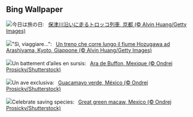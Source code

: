 ## Bing Wallpaper
![](https://www.bing.com/th?id=OHR.Arashiyama2025_JA-JP6326802936_UHD.jpg&w=1000)今日は旅の日:&nbsp;&ensp;[保津川沿いに走るトロッコ列車, 京都 (© Alvin Huang/Getty Images)](https://www.bing.com/th?id=OHR.Arashiyama2025_JA-JP6326802936_UHD.jpg)
<br><br/>
![](https://www.bing.com/th?id=OHR.Arashiyama2025_IT-IT8185963195_UHD.jpg&w=1000)"Sì, viaggiare...":&nbsp;&ensp;[Un treno che corre lungo il fiume Hozugawa ad Arashiyama, Kyoto, Giappone (© Alvin Huang/Getty Images)](https://www.bing.com/th?id=OHR.Arashiyama2025_IT-IT8185963195_UHD.jpg)
<br><br/>
![](https://www.bing.com/th?id=OHR.GreenMacaw_FR-FR5042488002_UHD.jpg&w=1000)Un battement d’ailes en sursis:&nbsp;&ensp;[Ara de Buffon, Mexique (© Ondrej Prosicky/Shutterstock)](https://www.bing.com/th?id=OHR.GreenMacaw_FR-FR5042488002_UHD.jpg)
<br><br/>
![](https://www.bing.com/th?id=OHR.GreenMacaw_ES-ES6043560768_UHD.jpg&w=1000)Un ave exclusiva:&nbsp;&ensp;[Guacamayo verde, México (© Ondrej Prosicky/Shutterstock)](https://www.bing.com/th?id=OHR.GreenMacaw_ES-ES6043560768_UHD.jpg)
<br><br/>
![](https://www.bing.com/th?id=OHR.GreenMacaw_EN-GB3705576652_UHD.jpg&w=1000)Celebrate saving species:&nbsp;&ensp;[Great green macaw, Mexico (© Ondrej Prosicky/Shutterstock)](https://www.bing.com/th?id=OHR.GreenMacaw_EN-GB3705576652_UHD.jpg)
<br><br/>
